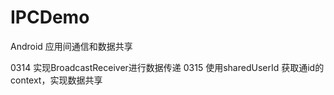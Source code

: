# IPCDemo
Android 应用间通信和数据共享
  
0314 实现BroadcastReceiver进行数据传递
0315 使用sharedUserId 获取通id的context，实现数据共享
